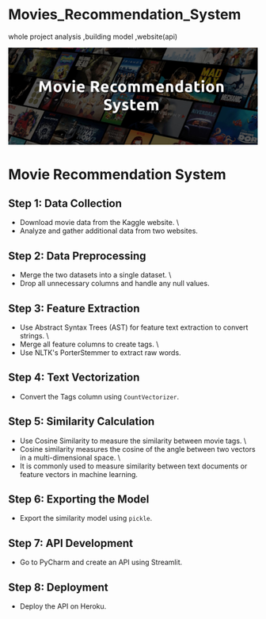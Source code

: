 # Movies_Recommendation_System
whole project analysis ,building model ,website(api)

<img src='https://github.com/rpjinu/Movies_Recommendation_System/blob/main/image_Movie_recomendation.jpg' width='1200'>


# Movie Recommendation System

## Step 1: Data Collection
- Download movie data from the Kaggle website. \
- Analyze and gather additional data from two websites. 

## Step 2: Data Preprocessing
- Merge the two datasets into a single dataset. \
- Drop all unnecessary columns and handle any null values. 

## Step 3: Feature Extraction
- Use Abstract Syntax Trees (AST) for feature text extraction to convert strings. \
- Merge all feature columns to create tags. \
- Use NLTK's PorterStemmer to extract raw words.

## Step 4: Text Vectorization
- Convert the Tags column using `CountVectorizer`. 

## Step 5: Similarity Calculation
- Use Cosine Similarity to measure the similarity between movie tags. \
- Cosine similarity measures the cosine of the angle between two vectors in a multi-dimensional space. \
- It is commonly used to measure similarity between text documents or feature vectors in machine learning.

## Step 6: Exporting the Model
- Export the similarity model using `pickle`.

## Step 7: API Development
- Go to PyCharm and create an API using Streamlit. 

## Step 8: Deployment
- Deploy the API on Heroku.
